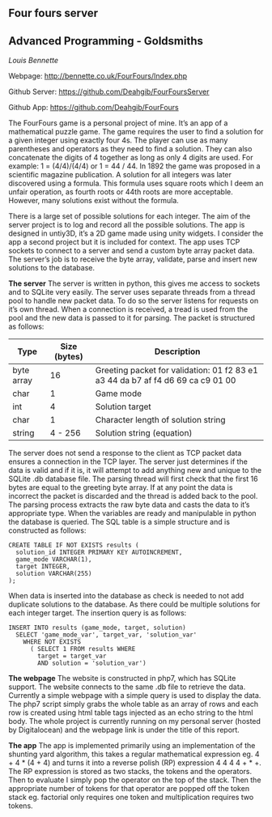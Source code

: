 Four fours server 
---------------------------------------------------

Advanced Programming - Goldsmiths
---------------------------------

*Louis Bennette*
 
Webpage: http://bennette.co.uk/FourFours/Index.php

Github Server: https://github.com/Deahgib/FourFoursServer 

Github App: https://github.com/Deahgib/FourFours 

The FourFours game is a personal project of mine. It’s an app of a mathematical puzzle game. The game requires the user to find a solution for a given integer using exactly four 4s. The player can use as many parentheses and operators as they need to find a solution. They can also concatenate the digits of 4 together as long as only 4 digits are used. 
For example: 1 = (4/4)/(4/4) or 1 = 44 / 44.
In 1892 the game was proposed in a scientific magazine publication. A solution for all integers was later discovered using a formula. This formula uses square roots which I deem an unfair operation, as fourth roots or 44th roots are more acceptable. 
However, many solutions exist without the formula. 

There is a large set of possible solutions for each integer. The aim of the server project is to log and record all the possible solutions. 
The app is designed in untiy3D, it’s a 2D game made using unity widgets. I consider the app a second project but it is included for context. The app uses TCP sockets to connect to a server and send a custom byte array packet data.
The server’s job is to receive the byte array, validate, parse and insert new solutions to the database.
 
**The server**
The server is written in python, this gives me access to sockets and to SQLite very easily. 
The server uses separate threads from a thread pool to handle new packet data. To do so the server listens for requests on it’s own thread. When a connection is received, a tread is used from the pool and the new data is passed to it for parsing.
The packet is structured as follows:

| Type | Size (bytes)  | Description  |
|---|---|---|
| byte array  |  16 |  Greeting packet for validation: 01 f2 83 e1 a3 44 da b7 af f4 d6 69 ca c9 01 00  |
|  char | 1  |  Game mode |
|  int | 4  |  Solution target |
|  char |  1 | Character length of solution string  |
|  string | 4 - 256  | Solution string (equation)  |

 
 
The server does not send a response to the client as TCP packet data ensures a connection in the TCP layer. The server just determines if the data is valid and if it is, it will attempt to add anything new and unique to the SQLite .db database file.
The parsing thread will first check that the first 16 bytes are equal to the greeting byte array. If at any point the data is incorrect the packet is discarded and the thread is added back to the pool.
The parsing process extracts the raw byte data and casts the data to it’s appropriate type. 
When the variables are ready and manipulable in python the database is queried.
The SQL table is a simple structure and is constructed as follows:

    CREATE TABLE IF NOT EXISTS results ( 
      solution_id INTEGER PRIMARY KEY AUTOINCREMENT,
      game_mode VARCHAR(1), 
      target INTEGER, 
      solution VARCHAR(255)
    );

When data is inserted into the database as check is needed to not add duplicate solutions to the database. As there could be multiple solutions for each integer target. The insertion query is as follows:

    INSERT INTO results (game_mode, target, solution) 
      SELECT 'game_mode_var', target_var, 'solution_var'
        WHERE NOT EXISTS
          ( SELECT 1 FROM results WHERE
            target = target_var 
            AND solution = 'solution_var')

 
**The webpage**
The website is constructed in php7, which has SQLite support.  The website connects to the same .db file to retrieve the data. Currently a simple webpage with a simple query is used to display the data. The php7 script simply grabs the whole table as an array of rows and each row is created using html table <tr> tags injected as an echo string to the html body.
The whole project is currently running on my personal server (hosted by Digitalocean) and the webpage link is under the title of this report.


**The app**
The app is implemented primarily using an implementation of the shunting yard algorithm, this takes a regular mathematical expression eg. 4 + 4 * (4 + 4) and turns it into a reverse polish (RP) expression  4 4 4 4 + * +. The RP expression is stored as two stacks, the tokens and the operators. Then to evaluate I simply pop the operator on the top of the stack. Then the appropriate number of tokens for that operator are popped off the token stack eg. factorial only requires one token and multiplication requires two tokens.

